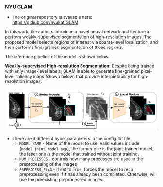 ### NYU GLAM

* The original repository is available here: https://github.com/nyukat/GLAM 

In this work, the authors introduce a novel neural network architecture to perform weakly-supervised segmentation of high-resolution images. The proposed model selects regions of interest via coarse-level localization, and then performs fine-grained segmentation of those regions.

The inference pipeline of the model is shown below.

**Weakly-supervised High-resolution Segmentation**: Despite being trained with only image-level labels, GLAM is able to generate fine-grained pixel-level saliency maps (shown below) that provide interpretability for high-resolution images.

![glam architecture](nyu_glam.png)

* There are 3 different hyper parameters in the config.txt file
    * `MODEL_NAME` - Name of the model to use. Valid values include {`model_joint`, `model_sep`}, the former one is the joint-trained model, the latter one is the model that trained without joint training.
    * `NUM_PROCESSES` - controls how many processes are used in the preprocessing of the images
    * `PREPROCESS_FLAG` - if set to True, forces the model to redo preprocessing even if it has already been completed. Otherwise, will use the preexisting preprocessed images.
